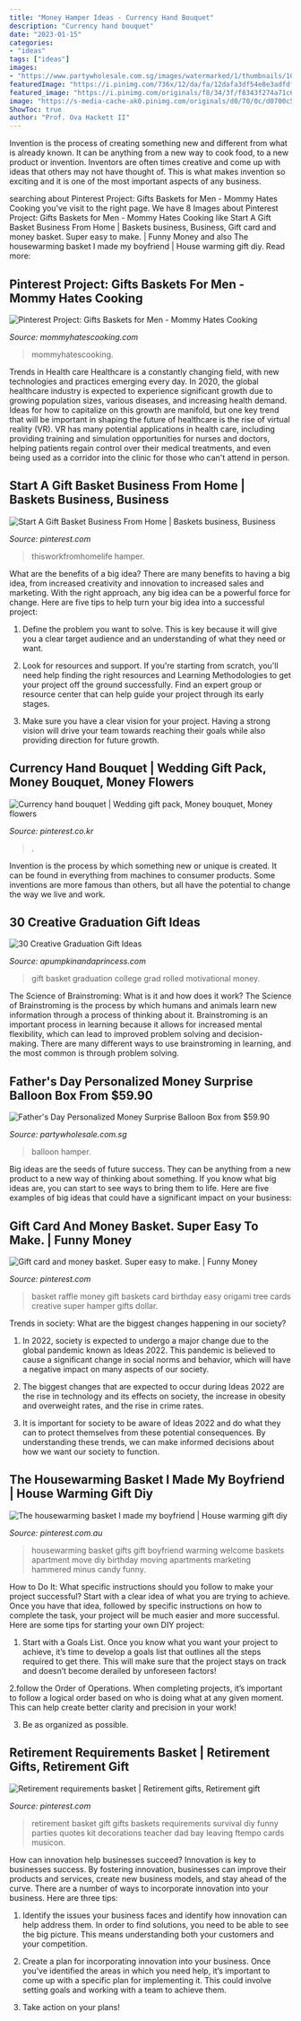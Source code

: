 ```yaml
---
title: "Money Hamper Ideas - Currency Hand Bouquet"
description: "Currency hand bouquet"
date: "2023-01-15"
categories:
- "ideas"
tags: ["ideas"]
images:
- "https://www.partywholesale.com.sg/images/watermarked/1/thumbnails/1000/1000/detailed/11/Customised-Surprise-Money-Balloon-Gift-Party-Wholesale_6u8j-w3.jpg"
featuredImage: "https://i.pinimg.com/736x/12/da/fa/12dafa3df54e8e3adfdf3d63d8df4fd8.jpg"
featured_image: "https://i.pinimg.com/originals/f8/34/3f/f8343f274a71c6d736c6b2ade781660c.jpg"
image: "https://s-media-cache-ak0.pinimg.com/originals/d0/70/0c/d0700c5081ed3d8565d74810434ed574.jpg"
ShowToc: true
author: "Prof. Ova Hackett II"
---
```



Invention is the process of creating something new and different from what is already known. It can be anything from a new way to cook food, to a new product or invention. Inventors are often times creative and come up with ideas that others may not have thought of. This is what makes invention so exciting and it is one of the most important aspects of any business.

	

		
searching about Pinterest Project: Gifts Baskets for Men - Mommy Hates Cooking you've visit to the right page. We have 8 Images about Pinterest Project: Gifts Baskets for Men - Mommy Hates Cooking like Start A Gift Basket Business From Home | Baskets business, Business, Gift card and money basket. Super easy to make. | Funny Money and also The housewarming basket I made my boyfriend | House warming gift diy. Read more:
		
    
## Pinterest Project: Gifts Baskets For Men - Mommy Hates Cooking

<img loading=lazy src="https://www.mommyhatescooking.com/wp-content/uploads/2011/12/004.jpg" onerror="this.onerror=null;this.src='https://tse1.mm.bing.net/th?id=OIP.HPYyuG75axvxr7AiGMsOQwHaLC&amp;pid=15.1';" alt="Pinterest Project: Gifts Baskets for Men - Mommy Hates Cooking">

_Source: mommyhatescooking.com_

>mommyhatescooking. 

	

Trends in Health care
Healthcare is a constantly changing field, with new technologies and practices emerging every day.  In 2020, the global healthcare industry is expected to experience significant growth due to growing population sizes, various diseases, and increasing health demand. Ideas for how to capitalize on this growth are manifold, but one key trend that will be important in shaping the future of healthcare is the rise of virtual reality (VR). VR has many potential applications in health care, including providing training and simulation opportunities for nurses and doctors, helping patients regain control over their medical treatments, and even being used as a corridor into the clinic for those who can't attend in person.

    
## Start A Gift Basket Business From Home | Baskets Business, Business

<img loading=lazy src="https://i.pinimg.com/originals/f8/34/3f/f8343f274a71c6d736c6b2ade781660c.jpg" onerror="this.onerror=null;this.src='https://tse3.mm.bing.net/th?id=OIP.hnmP7f35bOfhuWc1E5B39QHaLH&amp;pid=15.1';" alt="Start A Gift Basket Business From Home | Baskets business, Business">

_Source: pinterest.com_

>thisworkfromhomelife hamper. 

	

What are the benefits of a big idea?
There are many benefits to having a big idea, from increased creativity and innovation to increased sales and marketing. With the right approach, any big idea can be a powerful force for change. Here are five tips to help turn your big idea into a successful project:
1. Define the problem you want to solve. This is key because it will give you a clear target audience and an understanding of what they need or want.

2. Look for resources and support. If you're starting from scratch, you'll need help finding the right resources and Learning Methodologies to get your project off the ground successfully. Find an expert group or resource center that can help guide your project through its early stages.

3. Make sure you have a clear vision for your project. Having a strong vision will drive your team towards reaching their goals while also providing direction for future growth.

    
## Currency Hand Bouquet | Wedding Gift Pack, Money Bouquet, Money Flowers

<img loading=lazy src="https://i.pinimg.com/736x/12/da/fa/12dafa3df54e8e3adfdf3d63d8df4fd8.jpg" onerror="this.onerror=null;this.src='https://tse4.mm.bing.net/th?id=OIP.a_uut9pjV2-a5eOw2MhZegHaJ3&amp;pid=15.1';" alt="Currency hand bouquet | Wedding gift pack, Money bouquet, Money flowers">

_Source: pinterest.co.kr_

>. 

	

Invention is the process by which something new or unique is created. It can be found in everything from machines to consumer products. Some inventions are more famous than others, but all have the potential to change the way we live and work.

    
## 30 Creative Graduation Gift Ideas

<img loading=lazy src="http://apumpkinandaprincess.com/wp-content/uploads/2017/05/19.-grad-basket.jpg" onerror="this.onerror=null;this.src='https://tse2.mm.bing.net/th?id=OIP.R6vc3nA2J0P55ynheEK-zgHaJZ&amp;pid=15.1';" alt="30 Creative Graduation Gift Ideas">

_Source: apumpkinandaprincess.com_

>gift basket graduation college grad rolled motivational money. 

	

The Science of Brainstroming: What is it and how does it work?
The Science of Brainstroming is the process by which humans and animals learn new information through a process of thinking about it. Brainstroming is an important process in learning because it allows for increased mental flexibility, which can lead to improved problem solving and decision-making. There are many different ways to use brainstroming in learning, and the most common is through problem solving.

    
## Father&#039;s Day Personalized Money Surprise Balloon Box From $59.90

<img loading=lazy src="https://www.partywholesale.com.sg/images/watermarked/1/thumbnails/1000/1000/detailed/11/Customised-Surprise-Money-Balloon-Gift-Party-Wholesale_6u8j-w3.jpg" onerror="this.onerror=null;this.src='https://tse1.mm.bing.net/th?id=OIP.q0dqgPF1v5S5iELhBI36TwHaHa&amp;pid=15.1';" alt="Father&#039;s Day Personalized Money Surprise Balloon Box from $59.90">

_Source: partywholesale.com.sg_

>balloon hamper. 

	

Big ideas are the seeds of future success. They can be anything from a new product to a new way of thinking about something. If you know what big ideas are, you can start to see ways to bring them to life. Here are five examples of big ideas that could have a significant impact on your business:

    
## Gift Card And Money Basket. Super Easy To Make. | Funny Money

<img loading=lazy src="https://s-media-cache-ak0.pinimg.com/originals/d0/70/0c/d0700c5081ed3d8565d74810434ed574.jpg" onerror="this.onerror=null;this.src='https://tse4.mm.bing.net/th?id=OIP.TwxHazoZ_x8HMquu5P7m2wHaGa&amp;pid=15.1';" alt="Gift card and money basket. Super easy to make. | Funny Money">

_Source: pinterest.com_

>basket raffle money gift baskets card birthday easy origami tree cards creative super hamper gifts dollar. 

	

Trends in society: What are the biggest changes happening in our society?
1. In 2022, society is expected to undergo a major change due to the global pandemic known as Ideas 2022. This pandemic is believed to cause a significant change in social norms and behavior, which will have a negative impact on many aspects of our society.
2. The biggest changes that are expected to occur during Ideas 2022 are the rise in technology and its effects on society, the increase in obesity and overweight rates, and the rise in crime rates.

3. It is important for society to be aware of Ideas 2022 and do what they can to protect themselves from these potential consequences. By understanding these trends, we can make informed decisions about how we want our society to function.

    
## The Housewarming Basket I Made My Boyfriend | House Warming Gift Diy

<img loading=lazy src="https://i.pinimg.com/originals/77/59/a0/7759a0ad1279031d0812990a548cf5f1.jpg" onerror="this.onerror=null;this.src='https://tse1.mm.bing.net/th?id=OIP.p68bC1aXLltKTjFygClQnQHaHa&amp;pid=15.1';" alt="The housewarming basket I made my boyfriend | House warming gift diy">

_Source: pinterest.com.au_

>housewarming basket gifts gift boyfriend warming welcome baskets apartment move diy birthday moving apartments marketing hammered minus candy funny. 

	

How to Do It: What specific instructions should you follow to make your project successful?
Start with a clear idea of what you are trying to achieve. Once you have that idea, followed by specific instructions on how to complete the task, your project will be much easier and more successful. Here are some tips for starting your own DIY project:
1. Start with a Goals List. Once you know what you want your project to achieve, it’s time to develop a goals list that outlines all the steps required to get there. This will make sure that the project stays on track and doesn’t become derailed by unforeseen factors!

2.follow the Order of Operations. When completing projects, it’s important to follow a logical order based on who is doing what at any given moment. This can help create better clarity and precision in your work!

3. Be as organized as possible.

    
## Retirement Requirements Basket | Retirement Gifts, Retirement Gift

<img loading=lazy src="https://i.pinimg.com/originals/b9/bd/f0/b9bdf00e511beb50edee16b358029998.jpg" onerror="this.onerror=null;this.src='https://tse3.mm.bing.net/th?id=OIP.oKuTTZk2b7vaGDtxZ69moAHaHt&amp;pid=15.1';" alt="Retirement requirements basket | Retirement gifts, Retirement gift">

_Source: pinterest.com_

>retirement basket gift gifts baskets requirements survival diy funny parties quotes kit decorations teacher dad bay leaving ftempo cards musicon. 

	

How can innovation help businesses succeed?
Innovation is key to businesses success. By fostering innovation, businesses can improve their products and services, create new business models, and stay ahead of the curve. There are a number of ways to incorporate innovation into your business. Here are three tips:
1. Identify the issues your business faces and identify how innovation can help address them. In order to find solutions, you need to be able to see the big picture. This means understanding both your customers and your competition.

2. Create a plan for incorporating innovation into your business. Once you’ve identified the areas in which you need help, it’s important to come up with a specific plan for implementing it. This could involve setting goals and working with a team to achieve them.

3. Take action on your plans!

